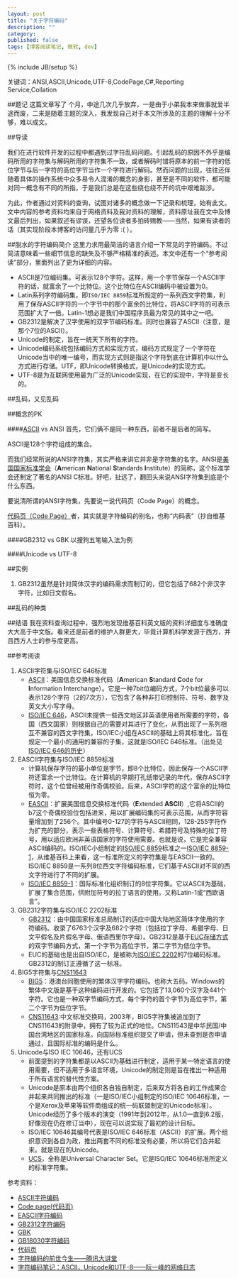 ```yaml
---
layout: post
title: "关于字符编码"
description: ""
category: 
published: false
tags: [博客阅读笔记, 微软, dev]
---
```

{% include JB/setup %}

关键词：ANSI,ASCII,Unicode,UTF-8,CodePage,C#,Reporting Service,Collation

##题记
这篇文章写了 个月，中途几次几乎放弃，一是由于小弟我本来做事就爱半途而废，二来是随着主题的深入，我发现自己对于本文所涉及的主题的理解十分不够，难以成文。

##导读

我们在进行软件开发的过程中都遇到过字符乱码问题。引起乱码的原因不外乎是编码所用的字符集与解码所用的字符集不一致，或者解码时错将原本的前一字符的低位字节与后一字符的高位字节当作一个字符进行解码。然而问题的出现，往往还伴随着具体的操作系统中众多易令人混淆的概念的身影，甚至是不同的软件，都可能对同一概念有不同的所指，于是我们总是在这些绕也绕不开的坑中艰难跋涉。

为此，作者通过对资料的查询，试图对诸多的概念做一下记录和梳理，始有此文。文中内容的参考资料均来自于网络资料及我对资料的理解，资料原址我在文中及博文最后列出，如果叙述有谬误，还望各位读者多拍砖赐教——当然，如果有读者的话（其实现阶段本博客的访问量几乎为零 :( ）。

##脱水的字符编码简介
这里力求用最简洁的语言介绍一下常见的字符编码。不过简洁意味着一些细节信息的缺失及不够严格精准的表述。本文中还有一个“参考阅读”部分，里面列出了更为详细的内容。

* ASCII是7位编码集。可表示128个字符。这样，用一个字节保存一个ASCII字符的话，就富余了一个比特位。这个比特位在ASCII编码中被设置为0。
* Latin系列字符编码集，即`ISO/IEC 8859`标准所规定的一系列西文字符集，利用了保存ASCII字符的一个字节中的那个富余的比特位，将ASCII字符的可表示范围扩大了一倍。Latin-1想必是我们中国程序员最为常见的其中之一吧。
* GB2312是解决了汉字使用的双字节编码标准。同时也兼容了ASCII（注意，是那个7位的ASCII）。
* Unicode的制定，旨在一统天下所有的字符。
* Unicode编码系统包括编码方式和实现方式，编码方式规定了一个字符在Unicode当中的唯一编号，而实现方式则是指这个字符到底在计算机中以什么方式进行存储。UTF，即Unicode转换格式，是Unicode的实现方式。
* UTF-8是为互联网使用最为广泛的Unicode实现，在它的实现中，字符是变长的。 

##乱码，又见乱码

##概念的PK

####[ASCII](http://zh.wikipedia.org/wiki/ASCII "ASCII") vs ANSI
首先，它们俩不是同一种东西，前者不是后者的简写。

ASCII是128个字符组成的集合。

而我们经常所说的ANSI字符集，其实严格来讲它并非是字符集的名字。ANSI是[美国国家标准学会](http://zh.wikipedia.org/wiki/%E7%BE%8E%E5%9B%BD%E5%9B%BD%E5%AE%B6%E6%A0%87%E5%87%86%E5%8D%8F%E4%BC%9A)（**A**merican **N**ational **S**tandards **I**nstitute）的简称，这个标准学会还制定了著名的ANSI C标准。好吧，扯远了，翻回头来说ANSI字符集到底是个什么东西。

要说清所谓的ANSI字符集，先要说一说代码页（Code Page）的概念。

[代码页（Code Page）](http://zh.wikipedia.org/wiki/%E4%BB%A3%E7%A0%81%E9%A1%B5)者，其实就是字符编码的别名，也称“内码表”（抄自维基百科）。

####GB2312 vs GBK
以搜狗五笔输入法为例

####Unicode vs UTF-8

##实例
1. GB2312虽然是针对简体汉字的编码需求而制订的，但它包括了682个非汉字字符，比如日文假名。

##乱码的种类

##结语
我在资料查询过程中，强烈地发现维基百科英文版的资料详细度与准确度大大高于中文版。看来还是前者的维护人群更大，毕竟计算机科学发源于西方，并且西方人士的参与度更高。

##参考阅读
1. ASCII字符集与ISO/IEC 646标准
   * [ASCII](http://zh.wikipedia.org/wiki/ASCII)：美国信息交换标准代码（**A**merican **S**tandard **C**ode for **I**nformation **I**nterchange）。它是一种7bit位编码方式，7个bit位最多可以表示128个字符（2的7次方），它包含了各种非打印控制符、符号、数字及英文大小写字母。
   * [ISO/IEC 646](http://zh.wikipedia.org/wiki/ISO_646)，ASCII未提供一些西文地区非英语使用者所需要的字符，各国（西文国家）则根据自己的需要对其进行了变化，从而出现了一系列相互不兼容的西文字符集，ISO/IEC小组在ASCII的基础上将其标准化，旨在规定一个最小的通用的兼容的子集，这就是ISO/IEC 646标准。（出处见[ISO/IEC 646的历史](http://en.wikipedia.org/wiki/ISO/IEC_646#History)）   
2. EASCII字符集与ISO/IEC 8859标准
   * 计算机保存字符的最小单位是字节，即8个比特位，因此保存一个ASCII字符还富余一个比特位。在计算机的早期打孔纸带记录的年代，保存ASCII字符时，这个位曾经被用作奇偶校验。后来，ASCII字符的这个富余的比特位恒为零。
   * [EASCII](http://zh.wikipedia.org/wiki/EASCII)：扩展美国信息交换标准代码（**E**xtended **ASCII**）,它将ASCII的b7这个奇偶校验位包括进来，用以扩展编码集的可表示范围，从而字符容量增加到了256个。其中编号0-127的字符与ASCII相同，128-255字符作为扩充的部分，表示一些表格符号、计算符号、希腊符号及特殊的拉丁符号，用以适应欧洲非英语国家的字符使用需要。也就是说，它是完全兼容ASCII编码的。ISO/IEC小组制定的[ISO/IEC 8859](http://zh.wikipedia.org/zh-cn/ISO/IEC_8859)标准之一[ISO/IEC 8859-1](http://zh.wikipedia.org/wiki/ISO/IEC_8859-1)，从维基百科上来看，这一标准所定义的字符集是与EASCII一致的。ISO/IEC 8859是一系列8位西文字符编码标准，它们基于ASCII对不同的西文字符进行了不同的扩展。
   * [ISO/IEC 8859-1](http://zh.wikipedia.org/wiki/ISO/IEC_8859-1)：国际标准化组织制订的8位字符集。它以ASCII为基础，扩展了集合范围，供附加符号的拉丁语言的使用。又称Latin-1或“西欧语言”。
4. GB2312字符集与ISO/IEC 2202标准
   * [GB2312](http://zh.wikipedia.org/wiki/GB_2312)：由中国国家标准总局制订的适应中国大陆地区简体字使用的字符编码。收录了6763个汉字及682个字符（包括拉丁字母、希腊字母、日文平假名及片假名字母、俄语西里尔字母）。GB2312是基于[EUC存储方式](http://zh.wikipedia.org/wiki/EUC)的双字节编码方式，第一个字节为高位字节，第二字节为低位字节。
   * EUC的基础也是出自ISO/IEC，是被称为[ISO/IEC 2202](http://zh.wikipedia.org/wiki/ISO/IEC_2022)的7位编码标准。GB2312的制订正遵循了这一标准。 
5. BIG5字符集与[CNS11643](http://zh.wikipedia.org/wiki/CNS11643)
   * [BIG5](http://zh.wikipedia.org/zh-cn/%E5%A4%A7%E4%BA%94%E7%A2%BC)：港澳台同胞使用的繁体汉字字符编码。也称大五码。Windows的繁体中文版是基于这种编码进行开发的。它包括了13,060个汉字及441个字符。它也是一种双字节编码方式，每个字符的首个字节为高位字节，第二个字节为低位字节。
   * [CNS11643](http://zh.wikipedia.org/wiki/CNS11643):中文标准交换码，2003年，BIG5字符集被追加到了CNS11643的附录中，拥有了较为正式的地位。CNS11543是中华民国/中国台湾地区的国家标准。向国际标准组织提交了申请，但未查到是否申请通过，且国际标准的编码是什么。
6. Unicode与ISO IEC 10646，还有UCS
   * 前面提到的字符集都是以ASCII为基础进行制定，适用于某一特定语言的使用需要，但不适用于多语言环境，Unicode的制定则是旨在推出一种适用于所有语言的替代性方案。
   * Unicode是原本由两个组织各自独自制定，后来双方将各自的工作成果合并起来共同推出的标准（一是ISO/IEC小组制定的ISO/IEC 10646标准，一个是Xerox及苹果等软件商组成的统一码联盟制定的Unicode标准）。Unicode经历了多个版本的演变（1991年到2012年，从1.0一直到6.2版，好像现在仍在修订当中），现在可以说实现了最初的设计目标。
   * ISO/IEC 10646其编号代表是ISO/IEC 646标准（ASCII）的扩展。两个组织意识到各自为政，推出两套不同的标准没有必要，所以将它们合并起来。就是现在的Unicode。
   * [UCS](http://zh.wikipedia.org/wiki/%E9%80%9A%E7%94%A8%E5%AD%97%E7%AC%A6%E9%9B%86)，全称是Universal Character Set。它是ISO/IEC 10646标准所定义的标准字符集。

参考资料：

* [ASCII字符编码](http://en.wikipedia.org/wiki/Ascii)
* [Code page(代码页)](http://en.wikipedia.org/wiki/Code_page)
* [EASCII字符编码](http://zh.wikipedia.org/wiki/EASCII)
* [GB2312字符编码](http://zh.wikipedia.org/wiki/GB_2312)
* [GBK]()
* [GB18030字符编码](http://zh.wikipedia.org/wiki/GB_18030)
* [代码页](http://zh.wikipedia.org/wiki/%E4%BB%A3%E7%A0%81%E9%A1%B5)
* [字符编码的前世今生——腾讯大讲堂](http://djt.qq.com/article/view/658?ADTAG=email.InnerAD.weekly.20130902&bsh_bid=281085951)
* [字符编码笔记：ASCII，Unicode和UTF-8——阮一峰的网络日志](http://www.ruanyifeng.com/blog/2007/10/ascii_unicode_and_utf-8.html)